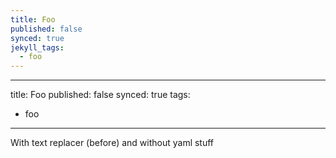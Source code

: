 ```yaml
---
title: Foo
published: false
synced: true
jekyll_tags:
  - foo
---
```

---
title: Foo
published: false
synced: true
tags:
  - foo
---
With text replacer (before) and without yaml stuff